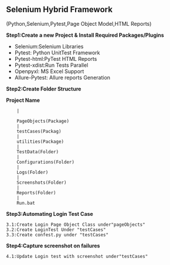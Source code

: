 ## Selenium Hybrid Framework
(Python,Selenium,Pytest,Page Object Model,HTML Reports)

**Step1:Create a new Project & Install Required Packages/Plugins**
 
 - Selenium:Selenium Libraries
 - Pytest: Python UnitTest Framework
 - Pytest-html:PyTest HTML Reports
 - Pytest-xdist:Run Tests Parallel
 - Openpyxl: MS Excel Support
 - Allure-Pytest: Allure reports Generation

**Step2:Create Folder Structure**

   **Project Name**
         
        |
      
        PageObjects(Package)
        |
        testCases(Packag)
        |
        utilities(Package)
        |
        TestData(Folder)
        |
        Configurations(Folder)
        |
        Logs(Folder)
        |
        Screenshots(Folder)
        |
        Reports(Folder)
        |
        Run.bat
**Step3:Automating Login Test Case**
   
    3.1:Create Login Page Object Class under"pageObjects"
    3.2:Create LoginTest Under "testCases"
    3.3:Create confest.py under "testCases"
**Step4:Capture screenshot on failures**

    4.1:Update Login test with screenshot under"testCases"


   